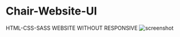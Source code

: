 # Chair-Website-UI
HTML-CSS-SASS WEBSITE WITHOUT RESPONSIVE
![screenshot](https://user-images.githubusercontent.com/71134074/161821643-b9cb9ef3-356b-4d1f-b1ff-7aa8e658c680.png)
